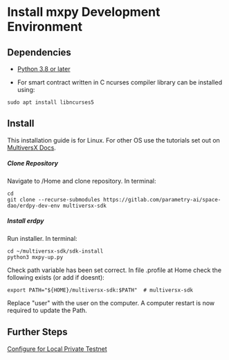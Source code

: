 # Install mxpy Development Environment

## Dependencies

- [Python 3.8 or later](https://www.python.org/)

- For smart contract written in C ncurses compiler library can be installed using:
```
sudo apt install libncurses5
```

## Install

This installation guide is for Linux. For other OS use the tutorials set out on [MultiversX Docs](docs.multiversx.com).

##### Clone Repository
Navigate to /Home and clone repository. In terminal:
```
cd
git clone --recurse-submodules https://gitlab.com/parametry-ai/space-dao/erdpy-dev-env multiversx-sdk
```

##### Install erdpy
Run installer. In terminal:
```
cd ~/multiversx-sdk/sdk-install
python3 mxpy-up.py
```
Check path variable has been set correct. In file .profile at Home check the following exists (or add if doesnt):
```
export PATH="${HOME}/multiversx-sdk:$PATH"	# multiversx-sdk
```
Replace "user" with the user on the computer.
A computer restart is now required to update the Path.


## Further Steps

[Configure for Local Private Testnet](./testnet_instructions.md)


